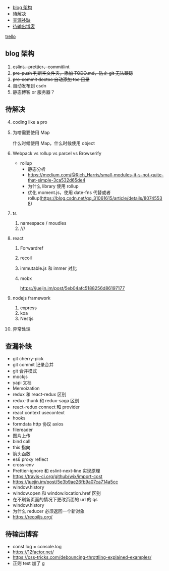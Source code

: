 <!-- START doctoc generated TOC please keep comment here to allow auto update -->
<!-- DON'T EDIT THIS SECTION, INSTEAD RE-RUN doctoc TO UPDATE -->

- [blog 架构](#blog-%E6%9E%B6%E6%9E%84)
- [待解决](#%E5%BE%85%E8%A7%A3%E5%86%B3)
- [查漏补缺](#%E6%9F%A5%E6%BC%8F%E8%A1%A5%E7%BC%BA)
- [待输出博客](#%E5%BE%85%E8%BE%93%E5%87%BA%E5%8D%9A%E5%AE%A2)

<!-- END doctoc generated TOC please keep comment here to allow auto update -->

[trello](https://trello.com/c/CFOsraKf/25-%E5%8D%9A%E5%AE%A2%E8%84%9A%E6%9C%AC)

## blog 架构

1. ~~eslint、prettier、commitlint~~
2. ~~pre-push 判断空文件夹，添加 TODO.md，防止 git 无法跟踪~~
3. ~~pre-commit doctoc 自动添加 toc 目录~~
4. 自动发布到 csdn
5. 静态博客 or 服务器？

## 待解决

4. coding like a pro

5. 为啥需要使用 Map

   什么时候使用 Map，什么时候使用 object

6. Webpack vs rollup vs parcel vs Browserify

   - rollup
     - 静态分析
     - https://medium.com/@Rich_Harris/small-modules-it-s-not-quite-that-simple-3ca532d65de4
     - 为什么 library 使用 rollup
     - 优化 moment.js，使用 date-fns 代替或者 rollup(https://blog.csdn.net/qq_31061615/article/details/80745538)

7. ts

   1. namespace / moudles
   2. ///

8. react

   1. Forwardref

   2. recoil

   3. immutable.js 和 immer 对比

   4. mobx

      https://juejin.im/post/5eb04afc5188256d86197177

9. nodejs framework

   1. express
   2. koa
   3. Nestjs

10. 异常处理

## 查漏补缺

- git cherry-pick
- git commit 记录合并
- git 合并模式
- mockjs
- yapi 文档
- Memoization
- redux 和 react-redux 区别
- redux-thunk 和 redux-saga 区别
- react-redux connect 和 provider
- react context usecontext
- hooks
- formdata http 协议 axios
- filereader
- 图片上传
- bind call
- this 指向
- 箭头函数
- es6 proxy reflect
- cross-env
- Prettier-ignore 和 eslint-next-line 实现原理
- https://travis-ci.org/github/wix/import-cost
- https://juejin.im/post/5e3b9ae26fb9a07ca714a5cc
- window.history
- window.open 和 window.location.href 区别
- 在不刷新页面的情况下更改页面的 url 的 qs
- window.history
- 为什么 reducer 必须返回一个新对象
- https://recoiljs.org/

## 待输出博客

- const log = console.log
- https://12factor.net/
- https://css-tricks.com/debouncing-throttling-explained-examples/
- 正则 test 加了 g
